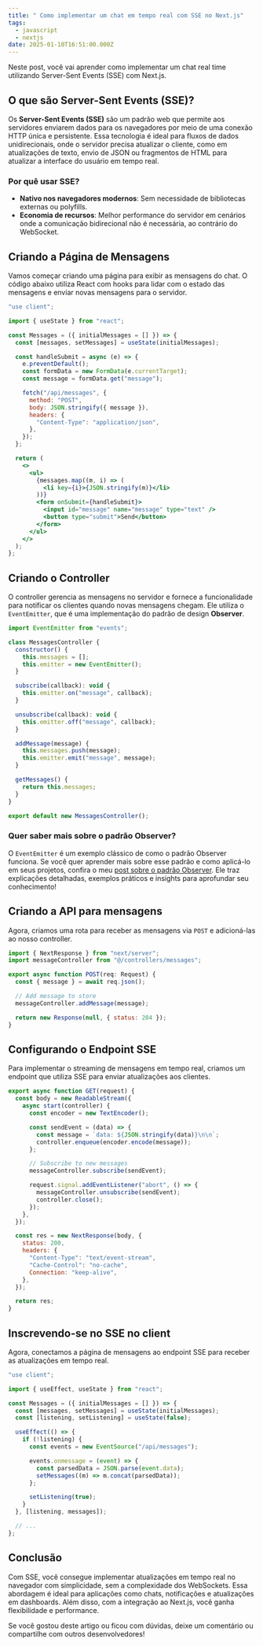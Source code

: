 ```yaml
---
title: " Como implementar um chat em tempo real com SSE no Next.js"
tags:
  - javascript
  - nextjs
date: 2025-01-10T16:51:00.000Z
---
```

Neste post, você vai aprender como implementar um chat real time utilizando Server-Sent Events (SSE) com Next.js.

## O que são Server-Sent Events (SSE)?

Os **Server-Sent Events (SSE)** são um padrão web que permite aos servidores enviarem dados para os navegadores por meio de uma conexão HTTP única e persistente. Essa tecnologia é ideal para fluxos de dados unidirecionais, onde o servidor precisa atualizar o cliente, como em atualizações de texto, envio de JSON ou fragmentos de HTML para atualizar a interface do usuário em tempo real.

### Por quê usar SSE?

* **Nativo nos navegadores modernos**: Sem necessidade de bibliotecas externas ou polyfills.
* **Economia de recursos**: Melhor performance do servidor em cenários onde a comunicação bidirecional não é necessária, ao contrário do WebSocket.

## Criando a Página de Mensagens

Vamos começar criando uma página para exibir as mensagens do chat. O código abaixo utiliza React com hooks para lidar com o estado das mensagens e enviar novas mensagens para o servidor.

```jsx
"use client";

import { useState } from "react";

const Messages = ({ initialMessages = [] }) => {
  const [messages, setMessages] = useState(initialMessages);

  const handleSubmit = async (e) => {
    e.preventDefault();
    const formData = new FormData(e.currentTarget);
    const message = formData.get("message");

    fetch("/api/messages", {
      method: "POST",
      body: JSON.stringify({ message }),
      headers: {
        "Content-Type": "application/json",
      },
    });
  };

  return (
    <>
      <ul>
        {messages.map((m, i) => (
          <li key={i}>{JSON.stringify(m)}</li>
        ))}
        <form onSubmit={handleSubmit}>
          <input id="message" name="message" type="text" />
          <button type="submit">Send</button>
        </form>
      </ul>
    </>
  );
};
```

## Criando o Controller

O controller gerencia as mensagens no servidor e fornece a funcionalidade para notificar os clientes quando novas mensagens chegam. Ele utiliza o `EventEmitter`, que é uma implementação do padrão de design **Observer**.

```javascript
import EventEmitter from "events";

class MessagesController {
  constructor() {
    this.messages = [];
    this.emitter = new EventEmitter();
  }

  subscribe(callback): void {
    this.emitter.on("message", callback);
  }

  unsubscribe(callback): void {
    this.emitter.off("message", callback);
  }

  addMessage(message) {
    this.messages.push(message);
    this.emitter.emit("message", message);
  }

  getMessages() {
    return this.messages;
  }
}

export default new MessagesController();
```

### **Quer saber mais sobre o padrão Observer?**

O `EventEmitter` é um exemplo clássico de como o padrão Observer funciona. Se você quer aprender mais sobre esse padrão e como aplicá-lo em seus projetos, confira o meu [post sobre o padrão Observer](/posts/padroes-de-projeto-em-javascript-observer). Ele traz explicações detalhadas, exemplos práticos e insights para aprofundar seu conhecimento!

## Criando a API para mensagens

Agora, criamos uma rota para receber as mensagens via `POST` e adicioná-las ao nosso controller.

```jsx
import { NextResponse } from "next/server";
import messageController from "@/controllers/messages";

export async function POST(req: Request) {
  const { message } = await req.json();

  // Add message to store
  messageController.addMessage(message);

  return new Response(null, { status: 204 });
}
```

## Configurando o Endpoint SSE

Para implementar o streaming de mensagens em tempo real, criamos um endpoint que utiliza SSE para enviar atualizações aos clientes.

```javascript
export async function GET(request) {
  const body = new ReadableStream({
    async start(controller) {
      const encoder = new TextEncoder();

      const sendEvent = (data) => {
        const message = `data: ${JSON.stringify(data)}\n\n`;
        controller.enqueue(encoder.encode(message));
      };

      // Subscribe to new messages
      messageController.subscribe(sendEvent);

      request.signal.addEventListener("abort", () => {
        messageController.unsubscribe(sendEvent);
        controller.close();
      });
    },
  });

  const res = new NextResponse(body, {
    status: 200,
    headers: {
      "Content-Type": "text/event-stream",
      "Cache-Control": "no-cache",
      Connection: "keep-alive",
    },
  });

  return res;
}
```

## Inscrevendo-se no SSE no client

Agora, conectamos a página de mensagens ao endpoint SSE para receber as atualizações em tempo real.

```jsx
"use client";

import { useEffect, useState } from "react";

const Messages = ({ initialMessages = [] }) => {
  const [messages, setMessages] = useState(initialMessages);
  const [listening, setListening] = useState(false);

  useEffect(() => {
    if (!listening) {
      const events = new EventSource("/api/messages");

      events.onmessage = (event) => {
        const parsedData = JSON.parse(event.data);
        setMessages((m) => m.concat(parsedData));
      };

      setListening(true);
    }
  }, [listening, messages]);

  // ...
};
```

## Conclusão

Com SSE, você consegue implementar atualizações em tempo real no navegador com simplicidade, sem a complexidade dos WebSockets. Essa abordagem é ideal para aplicações como chats, notificações e atualizações em dashboards. Além disso, com a integração ao Next.js, você ganha flexibilidade e performance.

Se você gostou deste artigo ou ficou com dúvidas, deixe um comentário ou compartilhe com outros desenvolvedores!
